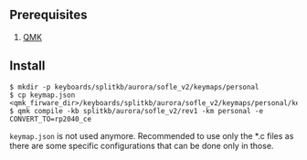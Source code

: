 ## Prerequisites
1. [QMK](https://docs.qmk.fm/#/newbs_getting_started)

## Install
```
$ mkdir -p keyboards/splitkb/aurora/sofle_v2/keymaps/personal
$ cp keymap.json <qmk_firware_dir>/keyboards/splitkb/aurora/sofle_v2/keymaps/personal/keymap.json
$ qmk compile -kb splitkb/aurora/sofle_v2/rev1 -km personal -e CONVERT_TO=rp2040_ce
```

`keymap.json` is not used anymore. Recommended to use only the *.c files as there are some specific configurations that can be done only in those.
